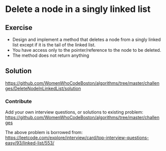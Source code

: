 # Delete a node in a singly linked list

## Exercise
* Design and implement a method that deletes a node from a singly linked list except if it is the tail of the linked list.
* You have access only to the pointer/reference to the node to be deleted. 
* The method does not return anything

## Solution
https://github.com/WomenWhoCodeBoston/algorithms/tree/master/challenges/DeleteNodeInLinkedList/solution

### Contribute
Add your own interview questions, or solutions to existing problem: https://github.com/WomenWhoCodeBoston/algorithms/tree/master/challenges

The above problem is borrowed from: https://leetcode.com/explore/interview/card/top-interview-questions-easy/93/linked-list/553/
